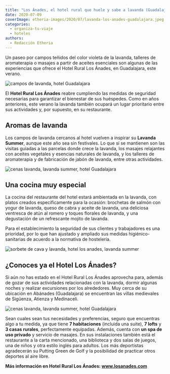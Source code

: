 ```yaml
---
title: "Los Ánades, el hotel rural que huele y sabe a lavanda (Guadalajara)"
date: 2020-07-09
coverImage: etheria-images/2020/07/lavanda-los-anades-guadalajara.jpeg
categories: 
  - organiza-tu-viaje
  - hoteles
authors: 
  - Redacción Etheria
---
```


Un paseo por campos teñidos del color violeta de la lavanda, talleres de aromaterapia o 
masajes a partir de aceites esenciales son algunas de las experiencias que ofrece el 
Hotel Rural Los Ánades, en Guadalajara, este verano. 

![campos de lavanda, hotel Guadalajara](etheria-images/2020/07/lavanda-los-anades-guadalajara-900x600.jpeg "Los campos de lavanda son el mejor escenario para las fotos.")

El **Hotel Rural Los Ánades** reabre cumpliendo las medidas de seguridad necesarias para 
garantizar el bienestar de sus huéspedes. Como en años anteriores, este verano la 
lavanda también ocupará un lugar prioritario entre sus actividades y, por supuesto, en 
su restaurante. 

## Aromas de lavanda

Los campos de lavanda cercanos al hotel vuelven a inspirar su **Lavanda Summer**, aunque 
este año sea sin festivales. Lo que sí se mantienen son las visitas guiadas a las 
parcelas donde crece la lavanda, los masajes relajantes con aceites vegetales y esencias 
naturales de lavanda, y los talleres de aromaterapia y de fabricación de jabón de 
lavanda, entre otras actividades. 

![cenas lavanda, lavanda summer, hotel Guadalajara](etheria-images/2020/07/cena-lavanda-hotel-los-anades-900x808.jpeg "Milhoja de foie con manzana verde al caramelo.")

## Una cocina muy especial

La cocina del restaurante del hotel estará ambientada en la lavanda, con platos creados 
específicamente para la ocasión: brochetas de salmón con yogur de lavanda, queso de 
cabra y aceite de lavanda, una deliciosa ventresca de atún al romero y toques florales 
de lavanda, y una degustación de un refrescante mojito de lavanda. 

Para el establecimiento la seguridad de sus clientes y trabajadores es una prioridad, 
por lo que han ajustado y ampliado sus medidas higiénico-sanitarias de acuerdo a la 
normativa de hostelería. 

![sorbete de cava y lavanda, hotel los anades, lavanda summer](etheria-images/2020/07/Sorbete-de-Cava-y-Lavanda-741x1024.jpg "Sorbete de cava y lavanda.")

## ¿Conoces ya el Hotel Los Ánades?

Si aún no has estado en el Hotel Rural Los Ánades aprovecha para, además de gozar de sus 
actividades relacionadas con la lavanda, dormir algunas noches y realizar excursiones 
por los alrededores. Muy cerca de su ubicación en Abánades (Guadalajara) se encuentran 
las villas medievales de Sigüenza, Atienza y Medinaceli. 

![cenas lavanda, lavanda summer, hotel Guadalajara](etheria-images/2020/07/bici-lavanda-los-anades-900x675.jpg "Ruta en bicicleta entre campos de lavanda.")

Sean cuales sean tus necesidades y preferencias, seguro que encuentras algo a tu medida, 
ya que tiene **7 habitaciones** (incluida una suite), **7 lofts** y **3 casas rurales**, 
perfectamente equipadas. Además, cuenta con **un spa de uso privado** y servicio de 
masajes. En sus instalaciones también está el restaurante a la carta mencionado, una 
biblioteca y dos salas de juegos, una de niños y otra estilo inglés para adultos. Los 
más deportistas agradecerán su Putting Green de Golf y la posibilidad de practicar otros 
deportes al aire libre. 

**Más información en Hotel Rural Los Ánades: www.losanades.com**
